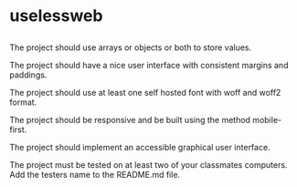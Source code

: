# uselessweb

##

The project should use arrays or objects or both to store values.

The project should have a nice user interface with consistent margins and paddings.

The project should use at least one self hosted font with woff and woff2 format.

The project should be responsive and be built using the method mobile-first.

The project should implement an accessible graphical user interface.

The project must be tested on at least two of your classmates computers. Add the testers name to the README.md file.
